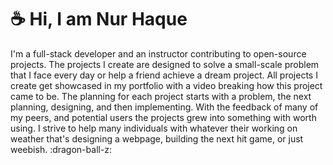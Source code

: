 # :coffee: Hi, I am Nur Haque
I'm a full-stack developer and an instructor contributing to open-source projects. The projects I create are designed to solve a small-scale problem that I face every day or help a friend achieve a dream project. All projects I create get showcased in my portfolio with a video breaking how this project came to be. The planning for each project starts with a problem, the next planning, designing, and then implementing. With the feedback of many of my peers, and potential users the projects grew into something with worth using. I strive to help many individuals with whatever their working on weather that's designing a webpage, building the next hit game, or just weebish. :dragon-ball-z: 
<!--
**nh124/nh124** is a ✨ _special_ ✨ repository because its `README.md` (this file) appears on your GitHub profile.

Here are some ideas to get you started:

- 🔭 I’m currently working on ...
- 🌱 I’m currently learning ...
- 👯 I’m looking to collaborate on ...
- 🤔 I’m looking for help with ...
- 💬 Ask me about ...
- 📫 How to reach me: ...
- 😄 Pronouns: ...
- ⚡ Fun fact: ...
-->
